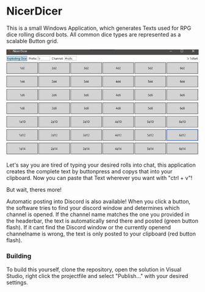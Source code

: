 # NicerDicer

This is a small Windows Application, which generates Texts used for RPG dice rolling discord bots. 
All common dice types are represented as a scalable Button grid.

![](https://github.com/simon-winter/NicerDicer/blob/master/NicerDicer/screen.jpg)

Let's say you are tired of typing your desired rolls into chat, this application creates the complete text by buttonpress and copys that into your clipboard.
Now you can paste that Text wherever you want with "ctrl + v"!

But wait, theres more!

Automatic posting into Discord is also available! When you click a button, the software tries to find your discord window and determines which channel is opened.
If the channel name matches the one you provided in the headerbar, the text is automatically send there and posted (green button flash). 
If it cant find the Discord window or the currently openend channelname is wrong, the text is only posted to your clipboard (red button flash). 

### Building

To build this yourself, clone the repository, open the solution in Visual Studio, right click the projectfile and select "Publish..." with your desired settings.

### 
